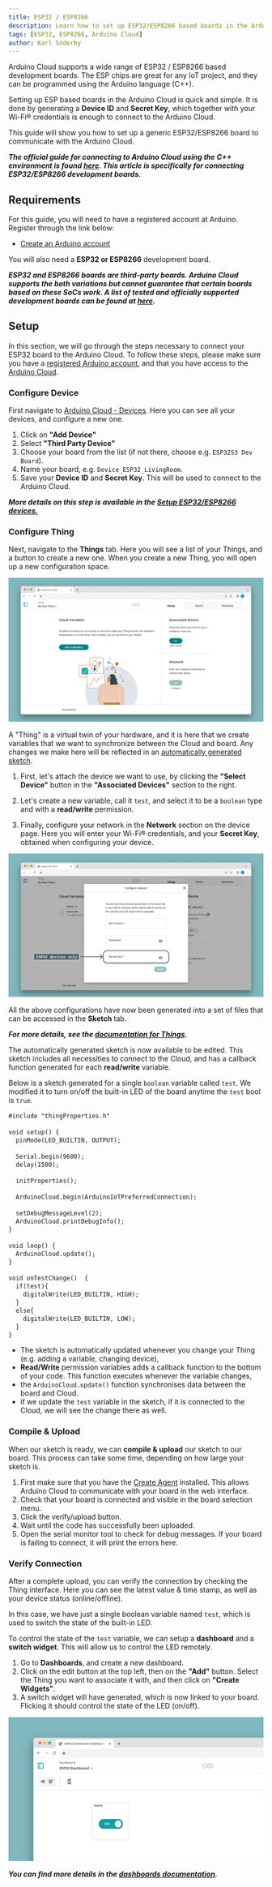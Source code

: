 ```yaml
---
title: ESP32 / ESP8266
description: Learn how to set up ESP32/ESP8266 based boards in the Arduino Cloud.
tags: [ESP32, ESP8266, Arduino Cloud]
author: Karl Söderby
---
```


Arduino Cloud supports a wide range of ESP32 / ESP8266 based development boards. The ESP chips are great for any IoT project, and they can be programmed using the Arduino language (C++). 

Setting up ESP based boards in the Arduino Cloud is quick and simple. It is done by generating a **Device ID** and **Secret Key**, which together with your Wi-Fi® credentials is enough to connect to the Arduino Cloud. 

This guide will show you how to set up a generic ESP32/ESP8266 board to communicate with the Arduino Cloud.

***The official guide for connecting to Arduino Cloud using the C++ environment is found [here](/arduino-cloud/guides/arduino-c). This article is specifically for connecting ESP32/ESP8266 development boards.*** 

## Requirements

For this guide, you will need to have a registered account at Arduino. Register through the link below:
- [Create an Arduino account](https://login.arduino.cc/login)

You will also need a **ESP32 or ESP8266** development board.

***ESP32 and ESP8266 boards are third-party boards. Arduino Cloud supports the both variations but cannot guarantee that certain boards based on these SoCs work. A list of tested and officially supported development boards can be found at [here](/arduino-cloud/hardware/wifi#list-of-supported-boards).***

## Setup

In this section, we will go through the steps necessary to connect your ESP32 board to the Arduino Cloud. To follow these steps, please make sure you have a [registered Arduino account](https://login.arduino.cc/login), and that you have access to the [Arduino Cloud](https://app.arduino.cc/).

### Configure Device

First navigate to [Arduino Cloud - Devices](https://app.arduino.cc/devices). Here you can see all your devices, and configure a new one. 

1. Click on **"Add Device"**
2. Select **"Third Party Device"**
3. Choose your board from the list (if not there, choose e.g. `ESP32S3 Dev Board`).
4. Name your board, e.g. `Device_ESP32_LivingRoom`.
5. Save your **Device ID** and **Secret Key**. This will be used to connect to the Arduino Cloud.

***More details on this step is available in the [Setup ESP32/ESP8266 devices.](#setup-esp32esp8266-boards)***

### Configure Thing

Next, navigate to the **Things** tab. Here you will see a list of your Things, and a button to create a new one. When you create a new Thing, you will open up a new configuration space.

![Arduino Cloud Thing Interface](assets/thing-config.png)

A "Thing" is a virtual twin of your hardware, and it is here that we create variables that we want to synchronize between the Cloud and board. Any changes we make here will be reflected in an [automatically generated sketch](/arduino-cloud/cloud-interface/sketches#iot-sketches).

1. First, let's attach the device we want to use, by clicking the **"Select Device"** button in the **"Associated Devices"** section to the right. 
2. Let's create a new variable, call it `test`, and select it to be a `boolean` type and with a **read/write** permission.

3. Finally, configure your network in the **Network** section on the device page. Here you will enter your Wi-Fi® credentials, and your **Secret Key**, obtained when configuring your device.


![Enter network credentials.](assets/esp32-only.png)

All the above configurations have now been generated into a set of files that can be accessed in the **Sketch** tab.

***For more details, see the [documentation for Things](/arduino-cloud/cloud-interface/things).***

The automatically generated sketch is now available to be edited. This sketch includes all necessities to connect to the Cloud, and has a callback function generated for each **read/write** variable.

Below is a sketch generated for a single `boolean` variable called `test`. We modified it to turn on/off the built-in LED of the board anytime the `test` bool is `true`.

```arduino
#include "thingProperties.h"

void setup() {
  pinMode(LED_BUILTIN, OUTPUT);  

  Serial.begin(9600);
  delay(1500); 

  initProperties();

  ArduinoCloud.begin(ArduinoIoTPreferredConnection);
  
  setDebugMessageLevel(2);
  ArduinoCloud.printDebugInfo();
}

void loop() {
  ArduinoCloud.update();
}

void onTestChange()  {
  if(test){
    digitalWrite(LED_BUILTIN, HIGH);
  }
  else{
    digitalWrite(LED_BUILTIN, LOW);
  }
}
```

- The sketch is automatically updated whenever you change your Thing (e.g. adding a variable, changing device),
- **Read/Write** permission variables adds a callback function to the bottom of your code. This function executes whenever the variable changes,
- the `ArduinoCloud.update()` function synchronises data between the board and Cloud.
- if we update the `test` variable in the sketch, if it is connected to the Cloud, we will see the change there as well. 

### Compile & Upload

When our sketch is ready, we can **compile & upload** our sketch to our board. This process can take some time, depending on how large your sketch is.

1. First make sure that you have the [Create Agent](https://create.arduino.cc/getting-started/plugin/welcome) installed. This allows Arduino Cloud to communicate with your board in the web interface.
2. Check that your board is connected and visible in the board selection menu.
3. Click the verify/upload button.
4. Wait until the code has successfully been uploaded.
5. Open the serial monitor tool to check for debug messages. If your board is failing to connect, it will print the errors here.

### Verify Connection

After a complete upload, you can verify the connection by checking the Thing interface. Here you can see the latest value & time stamp, as well as your device status (online/offline).

In this case, we have just a single boolean variable named `test`, which is used to switch the state of the built-in LED.

To control the state of the `test` variable, we can setup a **dashboard** and a **switch widget**. This will allow us to control the LED remotely.

1. Go to **Dashboards**, and create a new dashboard.
2. Click on the edit button at the top left, then on the **"Add"** button. Select the Thing you want to associate it with, and then click on **"Create Widgets"**.
3. A switch widget will have generated, which is now linked to your board. Flicking it should control the state of the LED (on/off).

![Dashboard in the Arduino Cloud.](assets/dashboard.png)

***You can find more details in the [dashboards documentation](/arduino-cloud/cloud-interface/dashboard-widgets).***